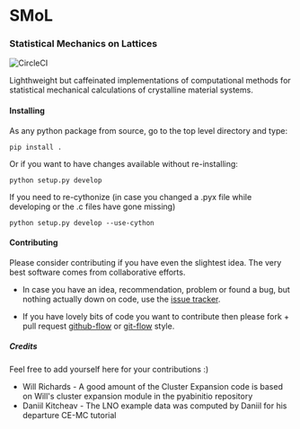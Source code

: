 # SMoL
### Statistical Mechanics on Lattices
![CircleCI](https://img.shields.io/circleci/build/gh/CederGroupHub/smol/master?logo=circleci&style=for-the-badge&token=96d0d7a959e1e12044ff45daa43218ae7fa4303e)

Lighthweight but caffeinated implementations of computational methods for statistical mechanical calculations of crystalline material systems.

#### Installing
As any python package from source, go to the top level directory and type:

    pip install .

Or if you want to have changes available without re-installing:

    python setup.py develop

If you need to re-cythonize (in case you changed a .pyx file while developing or the .c files have gone missing)

    python setup.py develop --use-cython

#### Contributing
Please consider contributing if you have even the slightest idea. The very best software comes from collaborative efforts.

* In case you have an idea, recommendation, problem or found a bug, but nothing actually down on code, use the [issue tracker](https://github.com/CederGroupHub/smol/issues).

* If you have lovely bits of code you want to contribute then please fork + pull request [github-flow](https://guides.github.com/introduction/flow/) or [git-flow](https://nvie.com/posts/a-successful-git-branching-model/) style.

##### Credits
Feel free to add yourself here for your contributions :)
* Will Richards - A good amount of the Cluster Expansion code is based on Will's cluster expansion module in the pyabinitio repository
* Daniil Kitcheav - The LNO example data was computed by Daniil for his departure CE-MC tutorial
